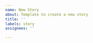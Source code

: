 ```yaml
---
name: New Story
about: Template to create a new story
title: ''
labels: story
assignees: ''

---
```



